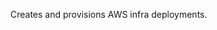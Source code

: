 <!-- CloudFormation -->

Creates and provisions AWS infra deployments.

<!-- Terms -->

<!-- Operation -->

<!-- Performance -->

<!-- Pricing -->

<!-- Security -->
